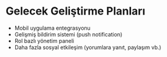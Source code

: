# Gelecek Geliştirme Planları

- Mobil uygulama entegrasyonu
- Gelişmiş bildirim sistemi (push notification)
- Rol bazlı yönetim paneli
- Daha fazla sosyal etkileşim (yorumlara yanıt, paylaşım vb.)
